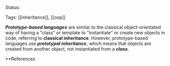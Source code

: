 

Status:

Tags: [[inheritance]], [[oop]]


***Prototype-based languages*** are similar to the classical object-orientated way of having a "class" or template to "instantiate" or create new objects in code, referring to **classical inheritance**. However, prototype-based languages use ***prototypal inheritance***, which means that objects are created from another object, not instantiated from a ***class***. 




**References
